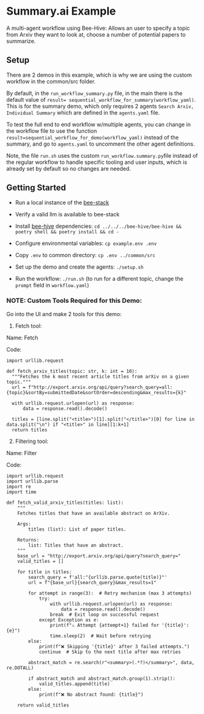 # Summary.ai Example

A multi-agent workflow using Bee-Hive: Allows an user to specify a topic from Arxiv they want to look at, choose a number of potential papers to summarize.

## Setup

There are 2 demos in this example, which is why we are using the custom workflow in the common/src folder.

By default, in the `run_workflow_summary.py` file, in the main there is the default value of `result= sequential_workflow_for_summary(workflow_yaml)`. This is for the summary demo, which only requires 2 agents `Search Arxiv, Individual Summary` which are defined in the `agents.yaml` file.

To test the full end to end workflow w/multiple agents, you can change in the workflow file to use the function `result=sequential_workflow_for_demo(workflow_yaml)` instead of the summary, and go to `agents.yaml` to uncomment the other agent definitions.

Note, the file `run.sh` uses the custom `run_workflow.summary.py`file instead of the regular workflow to handle specific tooling and user inputs, which is already set by default so no changes are needed.

## Getting Started

* Run a local instance of the [bee-stack](https://github.com/i-am-bee/bee-stack/blob/main/README.md)

* Verify a valid llm is available to bee-stack

* Install [bee-hive](https://github.com/i-am-bee/bee-hive) dependencies: `cd ../../../bee-hive/bee-hive && poetry shell && poetry install && cd -`

* Configure environmental variables: `cp example.env .env`

* Copy `.env` to common directory: `cp .env ../common/src`

* Set up the demo and create the agents: `./setup.sh`

* Run the workflow: `./run.sh` (to run for a different topic, change the `prompt` field in `workflow.yaml`)

### NOTE: Custom Tools Required for this Demo:

Go into the UI and make 2 tools for this demo:

1) Fetch tool:

Name: Fetch

Code:
```
import urllib.request

def fetch_arxiv_titles(topic: str, k: int = 10):
  """Fetches the k most recent article titles from arXiv on a given topic."""
  url = f"http://export.arxiv.org/api/query?search_query=all:{topic}&sortBy=submittedDate&sortOrder=descending&max_results={k}"

  with urllib.request.urlopen(url) as response:
      data = response.read().decode()

  titles = [line.split("<title>")[1].split("</title>")[0] for line in data.split("\n") if "<title>" in line][1:k+1]
  return titles
```

2) Filtering tool:

Name: Filter

Code:
```
import urllib.request
import urllib.parse
import re
import time

def fetch_valid_arxiv_titles(titles: list):
    """
    Fetches titles that have an available abstract on ArXiv.

    Args:
        titles (list): List of paper titles.

    Returns:
        list: Titles that have an abstract.
    """
    base_url = "http://export.arxiv.org/api/query?search_query="
    valid_titles = []

    for title in titles:
        search_query = f'all:"{urllib.parse.quote(title)}"'
        url = f"{base_url}{search_query}&max_results=1"

        for attempt in range(3):  # Retry mechanism (max 3 attempts)
            try:
                with urllib.request.urlopen(url) as response:
                    data = response.read().decode()
                break  # Exit loop on successful request
            except Exception as e:
                print(f"⚠️ Attempt {attempt+1} failed for '{title}': {e}")
                time.sleep(2)  # Wait before retrying
        else:
            print(f"❌ Skipping '{title}' after 3 failed attempts.")
            continue  # Skip to the next title after max retries

        abstract_match = re.search(r"<summary>(.*?)</summary>", data, re.DOTALL)

        if abstract_match and abstract_match.group(1).strip():
            valid_titles.append(title)
        else:
            print(f"❌ No abstract found: {title}")

    return valid_titles
```